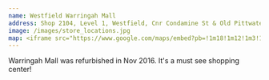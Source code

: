 ```yaml
---
name: Westfield Warringah Mall
address: Shop 2104, Level 1, Westfield, Cnr Condamine St & Old Pittwater Rd, Brookvale NSW 2100, Australia
image: /images/store_locations.jpg
map: <iframe src="https://www.google.com/maps/embed?pb=!1m18!1m12!1m3!1d53058.53815618333!2d151.189950079117!3d-33.78240142969509!2m3!1f0!2f0!3f0!3m2!1i1024!2i768!4f13.1!3m3!1m2!1s0x6b12aa44fe61d0c5%3A0x788ed696616c20e1!2sThe+Academy+Brand+Westfield+Warringah+Mall!5e0!3m2!1sen!2sid!4v1488028458448" width="600" height="450" frameborder="0" style="border:0" allowfullscreen></iframe>
---
```

Warringah Mall was refurbished in Nov 2016. It's a must see shopping center!

